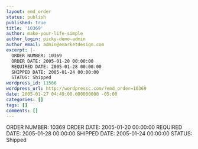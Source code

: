 ```yaml
---
layout: emd_order
status: publish
published: true
title: '10369'
author: make-your-life-simple
author_login: picky-demo-admin
author_email: admin@emarketdesign.com
excerpt: |-
  ORDER NUMBER: 10369
  ORDER DATE: 2005-01-20 00:00:00
  REQUIRED DATE: 2005-01-28 00:00:00
  SHIPPED DATE: 2005-01-24 00:00:00
  STATUS: Shipped
wordpress_id: 11566
wordpress_url: http://wordpressc.com/?emd_order=10369
date: 2005-01-27 04:49:00.000000000 -05:00
categories: []
tags: []
comments: []
---
```

ORDER NUMBER: 10369
ORDER DATE: 2005-01-20 00:00:00
REQUIRED DATE: 2005-01-28 00:00:00
SHIPPED DATE: 2005-01-24 00:00:00
STATUS: Shipped
